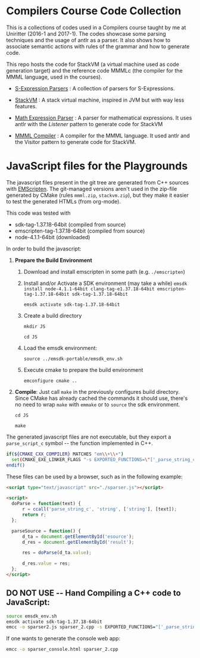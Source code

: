 # Compilers Course Code Collection

This is a collections of codes used in a Compilers course taught by me at Uniritter (2016-1 and 2017-1). The codes showcase some parsing techniques and the usage of antlr as a parser. It also shows how to associate semantic actions with rules of the grammar and how to generate code.

This repo hosts the code for StackVM (a virtual machine used as code generation target) and the reference code MMMLc (the compiler for the MMML language, used in the courses).

- [S-Expression Parsers](./SExpr) : A collection of parsers for S-Expressions.

- [StackVM](./StackVM) : A stack virtual machine, inspired in JVM but with way less features.

- [Math Expression Parser](./MathExprParser) : A parser for mathematical expressions. It uses antlr with the *Listener* pattern to generate code for StackVM

- [MMML Compiler](./MMML) : A compiler for the MMML language. It used antlr and the Visitor pattern to generate code for StackVM.

# JavaScript files for the Playgrounds

The javascript files present in the git tree are generated from C++ sources with [EMScripten](https://github.com/juj/emsdk). The git-managed versions aren't used in the zip-file generated by CMake (rules `mmml.zip`, `stackvm.zip`), but they make it easier to test the generated HTMLs (from org-mode).

This code was tested with
- sdk-tag-1.37.18-64bit (compiled from source)
- emscripten-tag-1.37.18-64bit (compiled from source)
- node-4.1.1-64bit (downloaded)

In order to build the javascript:

1. **Prepare the Build Environment**
    1. Download and install emscripten in some path (e.g. `./emscripten`)
    2. Install and/or Activate a SDK environment (may take a while)
        `emsdk install node-4.1.1-64bit clang-tag-e1.37.18-64bit emscripten-tag-1.37.18-64bit sdk-tag-1.37.18-64bit`

        `emsdk activate sdk-tag-1.37.18-64bit`
    2. Create a build directory

        `mkdir JS`

        `cd JS`

    3. Load the emsdk environment:

        `source ../emsdk-portable/emsdk_env.sh`

    4. Execute cmake to prepare the build environment

        `emconfigure cmake ..`

2. **Compile**: Just call `make` in the previously configures build directory. Since CMake has already cached the commands it should use, there's no need to wrap `make` with `emmake` or to `source` the sdk environment.

    `cd JS`

    `make`

The generated javascript files are not executable, but they export a `parse_script_c` symbol -- the function implemented in C++.
```sh
if(${CMAKE_CXX_COMPILER} MATCHES "em\\+\\+")
  set(CMAKE_EXE_LINKER_FLAGS "-s EXPORTED_FUNCTIONS=\"['_parse_string_c']\"")
endif()
```

These files can be used by a browser, such as in the following example:
```html
<script type="text/javascript" src="./sparser.js"></script>

<script>
  doParse = function(text) {
      r = ccall('parse_string_c', 'string', ['string'], [text]);
      return r;
  };

  parseSource = function() {
      d_ta = document.getElementById('esource');
      d_res = document.getElementById('result');

      res = doParse(d_ta.value);

      d_res.value = res;
  };
</script>
```

## DO NOT USE -- Hand Compiling a C++ code to JavaScript:
```sh
source emsdk_env.sh
emsdk activate sdk-tag-1.37.18-64bit
emcc -o sparser2.js sparser_2.cpp -s EXPORTED_FUNCTIONS="['_parse_string_c']"
```

If one wants to generate the console web app:
```sh
emcc -o sparser_console.html sparser_2.cpp
```
